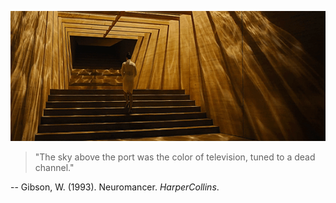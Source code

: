 
![Imgur. “Caustic Corridor (Blade Runner 2049).” Imgur, imgur.com/F3X6lXL.](./caustic-corridor.gif)

> "The sky above the port was the color of television, tuned to a dead channel."

-- Gibson, W. (1993). Neuromancer. *HarperCollins*.
